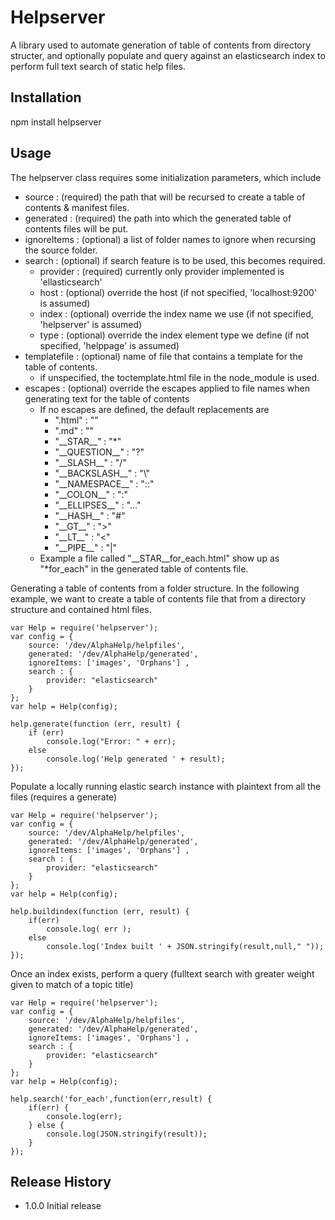 Helpserver
==========

A library used to automate generation of table of contents from directory structer, and optionally 
populate and query against an elasticsearch index to perform full text search of static help files.

## Installation

  npm install helpserver

## Usage

The helpserver class requires some initialization parameters, which include

 - source : (required) the path that will be recursed to create a table of contents & manifest files.
 - generated : (required) the path into which the generated table of contents files will be put.
 - ignoreItems : (optional) a list of folder names to ignore when recursing the source folder.
 - search : (optional) if search feature is to be used, this becomes required.
   * provider : (required) currently only provider implemented is 'ellasticsearch'
   * host : (optional) override the host (if not specified, 'localhost:9200' is assumed)
   * index : (optional) override the index name we use (if not specified, 'helpserver' is assumed) 
   * type : (optional) override the index element type we define (if not specified, 'helppage' is assumed)
 - templatefile : (optional) name of file that contains a template for the table of contents.
   * if unspecified, the toctemplate.html file in the node_module is used.    
 - escapes : (optional) override the escapes applied to file names when generating text for the table of contents
   * If no escapes are defined, the default replacements are 
     - ".html" : "" 
     - ".md" : "" 
     - "\_\_STAR\_\_" : "*" 
     - "\_\_QUESTION\_\_" : "?" 
     - "\_\_SLASH\_\_" : "/" 
     - "\_\_BACKSLASH\_\_" : "\\" 
     - "\_\_NAMESPACE\_\_" : "::" 
     - "\_\_COLON\_\_" : ":" 
     - "\_\_ELLIPSES\_\_" : "..." 
     - "\_\_HASH\_\_" : "#" 
     - "\_\_GT\_\_" : ">" 
     - "\_\_LT\_\_" : "<" 
     - "\_\_PIPE\_\_" : "|"
   * Example a file called "__STAR__for_each.html" show up as "*for_each" in the generated table of contents file.
 
Generating a table of contents from a folder structure.  In the following example, we want to create a 
table of contents file that from a directory structure and contained html files.

	var Help = require('helpserver');
	var config = {
		source: '/dev/AlphaHelp/helpfiles',
		generated: '/dev/AlphaHelp/generated',
		ignoreItems: ['images', 'Orphans'] ,
		search : {
			provider: "elasticsearch"
		}
	};
	var help = Help(config);

	help.generate(function (err, result) {
		if (err)
			console.log("Error: " + err);
		else
			console.log('Help generated ' + result);
	});

Populate a locally running elastic search instance with plaintext from all the files (requires a generate)

	var Help = require('helpserver');
	var config = {
		source: '/dev/AlphaHelp/helpfiles',
		generated: '/dev/AlphaHelp/generated',
		ignoreItems: ['images', 'Orphans'] ,
		search : {
			provider: "elasticsearch"
		}
	};
	var help = Help(config);
	
    help.buildindex(function (err, result) {
	 	if(err)
			console.log( err );
		else
			console.log('Index built ' + JSON.stringify(result,null," "));
    });

Once an index exists, perform a query (fulltext search with greater weight given to match of a topic title)

	var Help = require('helpserver');
	var config = {
		source: '/dev/AlphaHelp/helpfiles',
		generated: '/dev/AlphaHelp/generated',
		ignoreItems: ['images', 'Orphans'] ,
		search : {
			provider: "elasticsearch"
		}
	};
	var help = Help(config);
	
	help.search('for_each',function(err,result) {
		if(err) {
			console.log(err);
		} else {
			console.log(JSON.stringify(result));		
		}
	});

## Release History

* 1.0.0 Initial release